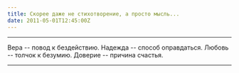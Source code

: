 ```yaml
---
title: Скорее даже не стихотворение, а просто мысль...
date: 2011-05-01T12:45:00Z
---
```


***
Вера --
повод к бездействию.
Надежда --
способ оправдаться.
Любовь --
толчок к безумию.
Доверие --
причина счастья.
***

